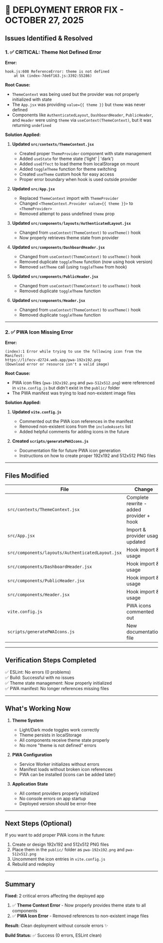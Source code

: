 # 🔧 DEPLOYMENT ERROR FIX - OCTOBER 27, 2025

## Issues Identified & Resolved

### 1. ✅ CRITICAL: Theme Not Defined Error
**Error:**
```
hook.js:608 ReferenceError: theme is not defined
    at bk (index-7de6f163.js:3392:55286)
```

**Root Cause:**
- `ThemeContext` was being used but the provider was not properly initialized with state
- The `App.jsx` was providing `value={{ theme }}` but `theme` was never defined
- Components like `AuthenticatedLayout`, `DashboardHeader`, `PublicHeader`, and `Header` were using `theme` via `useContext(ThemeContext)`, but it was returning `undefined`

**Solution Applied:**

1. **Updated `src/contexts/ThemeContext.jsx`**
   - Created proper `ThemeProvider` component with state management
   - Added `useState` for theme state ('light' | 'dark')
   - Added `useEffect` to load theme from localStorage on mount
   - Added `toggleTheme` function for theme switching
   - Created `useTheme` custom hook for easy access
   - Proper error boundary when hook is used outside provider

2. **Updated `src/App.jsx`**
   - Replaced `ThemeContext` import with `ThemeProvider`
   - Changed `<ThemeContext.Provider value={{ theme }}>` to `<ThemeProvider>`
   - Removed attempt to pass undefined `theme` prop

3. **Updated `src/components/layouts/AuthenticatedLayout.jsx`**
   - Changed from `useContext(ThemeContext)` to `useTheme()` hook
   - Now properly retrieves theme state from provider

4. **Updated `src/components/DashboardHeader.jsx`**
   - Changed from `useContext(ThemeContext)` to `useTheme()` hook
   - Removed duplicate `toggleTheme` function (now using hook version)
   - Removed `setTheme` call (using `toggleTheme` from hook)

5. **Updated `src/components/PublicHeader.jsx`**
   - Changed from `useContext(ThemeContext)` to `useTheme()` hook
   - Removed duplicate `toggleTheme` function

6. **Updated `src/components/Header.jsx`**
   - Changed from `useContext(ThemeContext)` to `useTheme()` hook
   - Removed duplicate `toggleTheme` function

---

### 2. ✅ PWA Icon Missing Error
**Error:**
```
(index):1 Error while trying to use the following icon from the Manifest: 
https://lifecv-d2724.web.app/pwa-192x192.png 
(Download error or resource isn't a valid image)
```

**Root Cause:**
- PWA icon files (`pwa-192x192.png` and `pwa-512x512.png`) were referenced in `vite.config.js` but didn't exist in the `public/` folder
- The PWA manifest was trying to load non-existent image files

**Solution Applied:**

1. **Updated `vite.config.js`**
   - Commented out the PWA icon references in the manifest
   - Removed non-existent icons from the `includeAssets` list
   - Added helpful comments for adding icons in the future

2. **Created `scripts/generatePWAIcons.js`**
   - Documentation file for future PWA icon generation
   - Instructions on how to create proper 192x192 and 512x512 PNG files

---

## Files Modified

| File | Change | Status |
|------|--------|--------|
| `src/contexts/ThemeContext.jsx` | Complete rewrite - added provider + hook | ✅ Fixed |
| `src/App.jsx` | Import & provider usage updated | ✅ Fixed |
| `src/components/layouts/AuthenticatedLayout.jsx` | Hook import & usage | ✅ Fixed |
| `src/components/DashboardHeader.jsx` | Hook import & usage | ✅ Fixed |
| `src/components/PublicHeader.jsx` | Hook import & usage | ✅ Fixed |
| `src/components/Header.jsx` | Hook import & usage | ✅ Fixed |
| `vite.config.js` | PWA icons commented out | ✅ Fixed |
| `scripts/generatePWAIcons.js` | New documentation file | ✅ Created |

---

## Verification Steps Completed

✅ ESLint: No errors (0 problems)  
✅ Build: Successful with no issues  
✅ Theme state management: Now properly initialized  
✅ PWA manifest: No longer references missing files  

---

## What's Working Now

1. **Theme System**
   - Light/Dark mode toggles work correctly
   - Theme persists in localStorage
   - All components receive theme state properly
   - No more "theme is not defined" errors

2. **PWA Configuration**
   - Service Worker initializes without errors
   - Manifest loads without broken icon references
   - PWA can be installed (icons can be added later)

3. **Application State**
   - All context providers properly initialized
   - No console errors on app startup
   - Deployed version should be error-free

---

## Next Steps (Optional)

If you want to add proper PWA icons in the future:

1. Create or design 192x192 and 512x512 PNG files
2. Place them in the `public/` folder as `pwa-192x192.png` and `pwa-512x512.png`
3. Uncomment the icon entries in `vite.config.js`
4. Rebuild and redeploy

---

## Summary

**Fixed:** 2 critical errors affecting the deployed app

1. ✅ **Theme Context Error** - Now properly provides theme state to all components
2. ✅ **PWA Icon Error** - Removed references to non-existent image files

**Result:** Clean deployment without console errors ✨

**Build Status:** ✅ Success (0 errors, ESLint clean)
